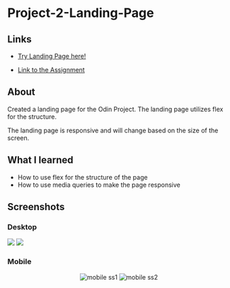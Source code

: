 # Project-2-Landing-Page

## Links
- [Try Landing Page here!](https://fantinn.github.io/Project-2-Landing-Page/)

- [Link to the Assignment](https://www.theodinproject.com/paths/foundations/courses/foundations/lessons/landing-page)

## About
Created a landing page for the Odin Project. The landing page utilizes flex for the structure.

The landing page is responsive and will change based on the size of the screen.

## What I learned

- How to use flex for the structure of the page
- How to use media queries to make the page responsive


## Screenshots

### Desktop

![](https://github.com/Fantinn/Project-2-Landing-Page/blob/main/ss/desktop1.png)
![](https://github.com/Fantinn/Project-2-Landing-Page/blob/main/ss/desktop2.png)

### Mobile

<div align="center">
  <img src="https://github.com/Fantinn/Project-2-Landing-Page/blob/main/ss/mobile1.png" alt="mobile ss1" />
  <img src="https://github.com/Fantinn/Project-2-Landing-Page/blob/main/ss/mobile2.png" alt="mobile ss2" />
</div>